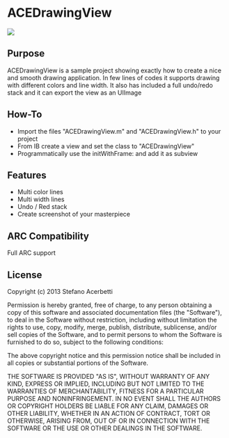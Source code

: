 ACEDrawingView
==============

![](https://github.com/acerbetti/ACEDrawingView/blob/master/Example.png?raw=true)

Purpose
--------------
ACEDrawingView is a sample project showing exactly how to create a nice and smooth drawing application. In few lines of codes it supports drawing with different colors and line width. 
It also has included a full undo/redo stack and it can export the view as an UIImage


How-To
------------------
- Import the files "ACEDrawingView.m" and "ACEDrawingView.h" to your project
- From IB create a view and set the class to "ACEDrawingView"
- Programmatically use the initWithFrame: and add it as subview


Features
------------------
- Multi color lines
- Multi width lines
- Undo / Red stack
- Create screenshot of your masterpiece


ARC Compatibility
------------------
Full ARC support


License
------------------
Copyright (c) 2013 Stefano Acerbetti

Permission is hereby granted, free of charge, to any person obtaining a copy of this software and associated documentation files (the "Software"), to deal in the Software without restriction, including without limitation the rights to use, copy, modify, merge, publish, distribute, sublicense, and/or sell copies of the Software, and to permit persons to whom the Software is furnished to do so, subject to the following conditions:

The above copyright notice and this permission notice shall be included in all copies or substantial portions of the Software.

THE SOFTWARE IS PROVIDED "AS IS", WITHOUT WARRANTY OF ANY KIND, EXPRESS OR IMPLIED, INCLUDING BUT NOT LIMITED TO THE WARRANTIES OF MERCHANTABILITY, FITNESS FOR A PARTICULAR PURPOSE AND NONINFRINGEMENT. IN NO EVENT SHALL THE AUTHORS OR COPYRIGHT HOLDERS BE LIABLE FOR ANY CLAIM, DAMAGES OR OTHER LIABILITY, WHETHER IN AN ACTION OF CONTRACT, TORT OR OTHERWISE, ARISING FROM, OUT OF OR IN CONNECTION WITH THE SOFTWARE OR THE USE OR OTHER DEALINGS IN THE SOFTWARE.